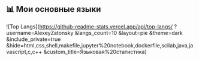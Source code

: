 ## 📊 Мои основные языки

![Top Langs](https://github-readme-stats.vercel.app/api/top-langs/
?username=AlexeyZatonsky
&langs_count=10
&layout=pie
&theme=dark
&include_private=true
&hide=html,css,shell,makefile,jupyter%20notebook,dockerfile,scilab,java,javascript,c,c++
&custom_title=Языковая%20статистика)

<!--
**AlexeyZatonsky/AlexeyZatonsky** is a ✨ _special_ ✨ repository because its `README.md` (this file) appears on your GitHub profile.

Here are some ideas to get you started:

- 🔭 I’m currently working on ...
- 🌱 I’m currently learning ...
- 👯 I’m looking to collaborate on ...
- 🤔 I’m looking for help with ...
- 💬 Ask me about ...
- 📫 How to reach me: ...
- 😄 Pronouns: ...
- ⚡ Fun fact: ...
-->
